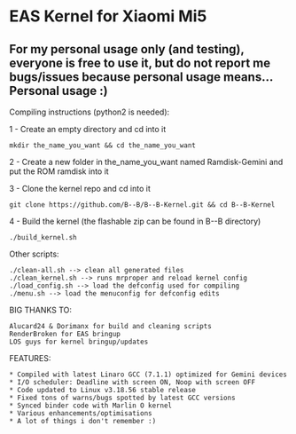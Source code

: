 EAS Kernel for Xiaomi Mi5
===========

For my personal usage only (and testing), everyone is free to use it, but do not report me bugs/issues because personal usage means... Personal usage :)
-----------

Compiling instructions (python2 is needed):

1 - Create an empty directory and cd into it

    mkdir the_name_you_want && cd the_name_you_want

2 - Create a new folder in the_name_you_want named Ramdisk-Gemini and put the ROM ramdisk into it

3 - Clone the kernel repo and cd into it

    git clone https://github.com/B--B/B--B-Kernel.git && cd B--B-Kernel

4 - Build the kernel (the flashable zip can be found in B--B directory)

    ./build_kernel.sh


Other scripts:

    ./clean-all.sh --> clean all generated files
    ./clean_kernel.sh --> runs mrproper and reload kernel config
    ./load_config.sh --> load the defconfig used for compiling
    ./menu.sh --> load the menuconfig for defconfig edits

BIG THANKS TO:

    Alucard24 & Dorimanx for build and cleaning scripts
    RenderBroken for EAS bringup
    LOS guys for kernel bringup/updates

FEATURES:

    * Compiled with latest Linaro GCC (7.1.1) optimized for Gemini devices
    * I/O scheduler: Deadline with screen ON, Noop with screen OFF
    * Code updated to Linux v3.18.56 stable release
    * Fixed tons of warns/bugs spotted by latest GCC versions
    * Synced binder code with Marlin O kernel
    * Various enhancements/optimisations
    * A lot of things i don't remember :)
